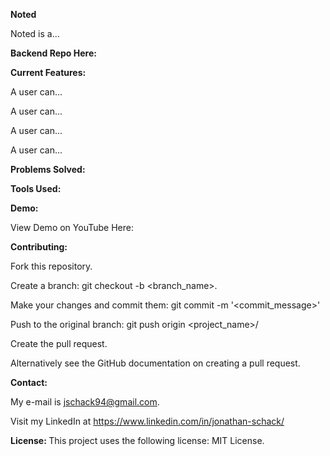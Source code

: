 <strong> Noted </strong> <p>

Noted is a... <p>

<strong> Backend Repo Here:  </strong>

<strong> Current Features: </strong> <p>
A user can...<p>
A user can...<p>
A user can...<p>
A user can...<p>
  

<strong> Problems Solved: </strong> <p>
  
<strong> Tools Used: </strong> <p>

<strong> Demo: </strong> <p>
View Demo on YouTube Here:

<strong> Contributing: </strong> <p>
Fork this repository. <p>
Create a branch: git checkout -b <branch_name>. <p>
Make your changes and commit them: git commit -m '<commit_message>' <p>
Push to the original branch: git push origin <project_name>/<location> <p>
Create the pull request. <p>
Alternatively see the GitHub documentation on creating a pull request.

<strong> Contact: </strong> <p>
My e-mail is jschack94@gmail.com. <p> Visit my LinkedIn at https://www.linkedin.com/in/jonathan-schack/

<strong> License: </strong>
This project uses the following license: MIT License.

